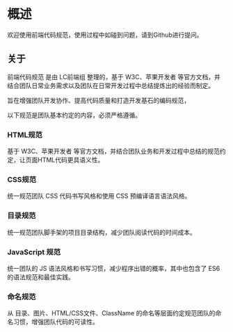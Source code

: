 # 概述
欢迎使用前端代码规范，使用过程中如碰到问题，请到Github进行提问。

## 关于
前端代码规范 是由 LC前端组 整理的，基于 W3C、苹果开发者 等官方文档，并结合团队日常业务需求以及团队在日常开发过程中总结提炼出的经验而制定。

旨在增强团队开发协作、提高代码质量和打造开发基石的编码规范，

以下规范是团队基本约定的内容，必须严格遵循。

### HTML规范
基于 W3C、苹果开发者 等官方文档，并结合团队业务和开发过程中总结的规范约定，让页面HTML代码更具语义性。

### CSS规范
统一规范团队 CSS 代码书写风格和使用 CSS 预编译语言语法风格。

### 目录规范
统一规范团队脚手架的项目目录结构，减少团队阅读代码的时间成本。

### JavaScript 规范
统一团队的 JS 语法风格和书写习惯，减少程序出错的概率，其中也包含了 ES6 的语法规范和最佳实践。

### 命名规范
从 目录、图片、HTML/CSS文件、ClassName 的命名等层面约定规范团队的命名习惯，增强团队代码的可读性。
